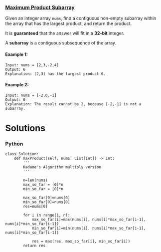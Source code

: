 ### [Maximum Product Subarray](https://leetcode.com/problems/maximum-product-subarray/) <br>

Given an integer array `nums`, find a contiguous non-empty subarray within the array that has the largest product, and return the product.

It is **guaranteed** that the answer will fit in a **32-bit** integer.

A **subarray** is a contiguous subsequence of the array.



#### Example 1:

```
Input: nums = [2,3,-2,4]
Output: 6
Explanation: [2,3] has the largest product 6.

```

#### Example 2:

```
Input: nums = [-2,0,-1]
Output: 0
Explanation: The result cannot be 2, because [-2,-1] is not a subarray.

```

# Solutions

### Python
```
class Solution:
    def maxProduct(self, nums: List[int]) -> int:
        '''
        Kadane's Algorithm multiply version
        '''
        
        n=len(nums)
        max_so_far = [0]*n
        min_so_far = [0]*n
        
        max_so_far[0]=nums[0]
        min_so_far[0]=nums[0]
        res=nums[0]
        
        for i in range(1, n):
            max_so_far[i]=max(nums[i], nums[i]*max_so_far[i-1], nums[i]*min_so_far[i-1])
            min_so_far[i]=min(nums[i], nums[i]*max_so_far[i-1], nums[i]*min_so_far[i-1])
            
            res = max(res, max_so_far[i], min_so_far[i])
        return res

```
